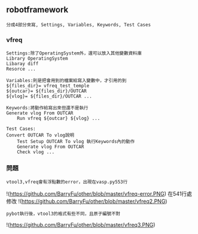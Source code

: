 ## robotframework

	分成4部分來寫, Settings, Variables, Keywords, Test Cases

### vfreq
	
	Settings:除了OperatingSystem外，還可以放入其他變數資料庫
	Library OperatingSystem
	Libaray diff
	Resorce ...

	Variables:則是把會用到的檔案給寫入變數中，才引用的到
	${files_dir}= vfreq_test_temple
	${outcar}= ${files_dir}/OUTCAR 
	${vlog}= ${files_dir}/OUTCAR ...

	Keywords:將動作給寫出來但還不是執行
	Generate vlog From OUTCAR
		Run vfreq ${outcar} ${vlog} ...

	Test Cases:
	Convert OUTCAR To vlog說明
    	Test Setup OUTCAR To vlog 執行Keywords內的動作
    	Generate vlog From OUTCAR
    	Check vlog ...

### 問題

	vtool3,vfreq會有浮點數的error，出現在vasp.py553行
!(https://github.com/BarryFu/other/blob/master/vfreq-error.PNG)
	在541行處修改
!(https://github.com/BarryFu/other/blob/master/vfreq2.PNG)	


	pybot執行後，vtool3的格式有些不同，且原子編號不對
!(https://github.com/BarryFu/other/blob/master/vfreq3.PNG)	